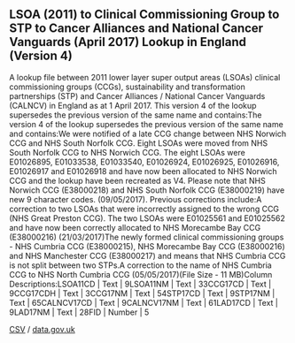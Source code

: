 ## LSOA (2011) to Clinical Commissioning Group to STP to Cancer Alliances and National Cancer Vanguards (April 2017) Lookup in England (Version 4)

A lookup file between 2011 lower layer super output areas (LSOAs) clinical commissioning groups (CCGs), sustainability and transformation partnerships (STP) and Cancer Alliances / National Cancer Vanguards (CALNCV) in England as at 1 April 2017. This version 4 of the lookup supersedes the previous version of the same name and contains:The version 4 of the lookup supersedes the previous version of the same name and contains:We were notified of a late CCG change between NHS Norwich CCG and NHS South Norfolk CCG. Eight LSOAs were moved from NHS South Norfolk CCG to NHS Norwich CCG. The eight LSOAs were E01026895, E01033538, E01033540, E01026924, E01026925, E01026916, E01026917 and E01026918 and have now been allocated to NHS Norwich CCG and the lookup have been recreated as V4. Please note that NHS Norwich CCG (E38000218) and NHS South Norfolk CCG (E38000219) have new 9 character codes. (09/05/2017). Previous corrections include:A correction to two LSOAs that were incorrectly assigned to the wrong CCG (NHS Great Preston CCG). The two LSOAs were E01025561 and E01025562 and have now been correctly allocated to NHS Morecambe Bay CCG (E38000216) (21/03/2017)The newly formed clinical commissioning groups - NHS Cumbria CCG (E38000215), NHS Morecambe Bay CCG (E38000216) and NHS Manchester CCG (E38000217) and means that NHS Cumbria CCG is not split between two STPs.A correction to the name of NHS Cumbria CCG to NHS North Cumbria CCG (05/05/2017)(File Size - 11 MB)Column Descriptions:LSOA11CD | Text | 9LSOA11NM | Text | 33CCG17CD | Text | 9CCG17CDH | Text | 3CCG17NM | Text | 54STP17CD | Text | 9STP17NM | Text | 65CALNCV17CD | Text | 9CALNCV17NM | Text | 61LAD17CD | Text | 9LAD17NM | Text | 28FID | Number | 5

[CSV](csv/225.csv) / [data.gov.uk](https://data.gov.uk/dataset/609aa5bd-c221-464c-ac18-04130937654c/lsoa-2011-to-clinical-commissioning-group-to-stp-to-cancer-alliances-and-national-cancer-vanguards-april-2017-lookup-in-england-version-4)

